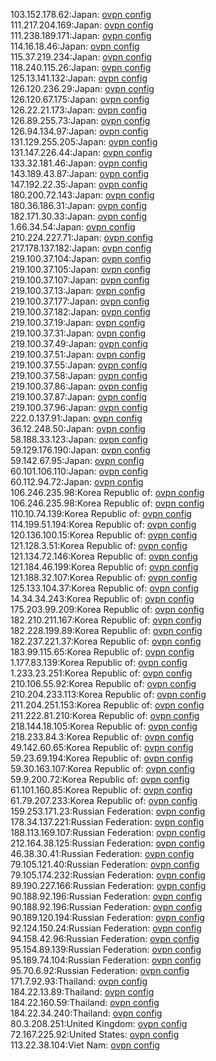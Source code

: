 103.152.178.62:Japan: [ovpn config](vpn/103_152_178_62.ovpn)  
111.217.204.169:Japan: [ovpn config](vpn/111_217_204_169.ovpn)  
111.238.189.171:Japan: [ovpn config](vpn/111_238_189_171.ovpn)  
114.16.18.46:Japan: [ovpn config](vpn/114_16_18_46.ovpn)  
115.37.219.234:Japan: [ovpn config](vpn/115_37_219_234.ovpn)  
118.240.115.26:Japan: [ovpn config](vpn/118_240_115_26.ovpn)  
125.13.141.132:Japan: [ovpn config](vpn/125_13_141_132.ovpn)  
126.120.236.29:Japan: [ovpn config](vpn/126_120_236_29.ovpn)  
126.120.67.175:Japan: [ovpn config](vpn/126_120_67_175.ovpn)  
126.22.21.173:Japan: [ovpn config](vpn/126_22_21_173.ovpn)  
126.89.255.73:Japan: [ovpn config](vpn/126_89_255_73.ovpn)  
126.94.134.97:Japan: [ovpn config](vpn/126_94_134_97.ovpn)  
131.129.255.205:Japan: [ovpn config](vpn/131_129_255_205.ovpn)  
131.147.226.44:Japan: [ovpn config](vpn/131_147_226_44.ovpn)  
133.32.181.46:Japan: [ovpn config](vpn/133_32_181_46.ovpn)  
143.189.43.87:Japan: [ovpn config](vpn/143_189_43_87.ovpn)  
147.192.22.35:Japan: [ovpn config](vpn/147_192_22_35.ovpn)  
180.200.72.143:Japan: [ovpn config](vpn/180_200_72_143.ovpn)  
180.36.186.31:Japan: [ovpn config](vpn/180_36_186_31.ovpn)  
182.171.30.33:Japan: [ovpn config](vpn/182_171_30_33.ovpn)  
1.66.34.54:Japan: [ovpn config](vpn/1_66_34_54.ovpn)  
210.224.227.71:Japan: [ovpn config](vpn/210_224_227_71.ovpn)  
217.178.137.182:Japan: [ovpn config](vpn/217_178_137_182.ovpn)  
219.100.37.104:Japan: [ovpn config](vpn/219_100_37_104.ovpn)  
219.100.37.105:Japan: [ovpn config](vpn/219_100_37_105.ovpn)  
219.100.37.107:Japan: [ovpn config](vpn/219_100_37_107.ovpn)  
219.100.37.13:Japan: [ovpn config](vpn/219_100_37_13.ovpn)  
219.100.37.177:Japan: [ovpn config](vpn/219_100_37_177.ovpn)  
219.100.37.182:Japan: [ovpn config](vpn/219_100_37_182.ovpn)  
219.100.37.19:Japan: [ovpn config](vpn/219_100_37_19.ovpn)  
219.100.37.31:Japan: [ovpn config](vpn/219_100_37_31.ovpn)  
219.100.37.49:Japan: [ovpn config](vpn/219_100_37_49.ovpn)  
219.100.37.51:Japan: [ovpn config](vpn/219_100_37_51.ovpn)  
219.100.37.55:Japan: [ovpn config](vpn/219_100_37_55.ovpn)  
219.100.37.58:Japan: [ovpn config](vpn/219_100_37_58.ovpn)  
219.100.37.86:Japan: [ovpn config](vpn/219_100_37_86.ovpn)  
219.100.37.87:Japan: [ovpn config](vpn/219_100_37_87.ovpn)  
219.100.37.96:Japan: [ovpn config](vpn/219_100_37_96.ovpn)  
222.0.137.91:Japan: [ovpn config](vpn/222_0_137_91.ovpn)  
36.12.248.50:Japan: [ovpn config](vpn/36_12_248_50.ovpn)  
58.188.33.123:Japan: [ovpn config](vpn/58_188_33_123.ovpn)  
59.129.176.190:Japan: [ovpn config](vpn/59_129_176_190.ovpn)  
59.142.67.95:Japan: [ovpn config](vpn/59_142_67_95.ovpn)  
60.101.106.110:Japan: [ovpn config](vpn/60_101_106_110.ovpn)  
60.112.94.72:Japan: [ovpn config](vpn/60_112_94_72.ovpn)  
106.246.235.98:Korea Republic of: [ovpn config](vpn/106_246_235_98.ovpn)  
106.246.235.98:Korea Republic of: [ovpn config](vpn/106_246_235_98.ovpn)  
110.10.74.139:Korea Republic of: [ovpn config](vpn/110_10_74_139.ovpn)  
114.199.51.194:Korea Republic of: [ovpn config](vpn/114_199_51_194.ovpn)  
120.136.100.15:Korea Republic of: [ovpn config](vpn/120_136_100_15.ovpn)  
121.128.3.51:Korea Republic of: [ovpn config](vpn/121_128_3_51.ovpn)  
121.134.72.146:Korea Republic of: [ovpn config](vpn/121_134_72_146.ovpn)  
121.184.46.199:Korea Republic of: [ovpn config](vpn/121_184_46_199.ovpn)  
121.188.32.107:Korea Republic of: [ovpn config](vpn/121_188_32_107.ovpn)  
125.133.104.37:Korea Republic of: [ovpn config](vpn/125_133_104_37.ovpn)  
14.34.34.243:Korea Republic of: [ovpn config](vpn/14_34_34_243.ovpn)  
175.203.99.209:Korea Republic of: [ovpn config](vpn/175_203_99_209.ovpn)  
182.210.211.167:Korea Republic of: [ovpn config](vpn/182_210_211_167.ovpn)  
182.228.199.89:Korea Republic of: [ovpn config](vpn/182_228_199_89.ovpn)  
182.237.221.37:Korea Republic of: [ovpn config](vpn/182_237_221_37.ovpn)  
183.99.115.65:Korea Republic of: [ovpn config](vpn/183_99_115_65.ovpn)  
1.177.83.139:Korea Republic of: [ovpn config](vpn/1_177_83_139.ovpn)  
1.233.23.251:Korea Republic of: [ovpn config](vpn/1_233_23_251.ovpn)  
210.106.55.92:Korea Republic of: [ovpn config](vpn/210_106_55_92.ovpn)  
210.204.233.113:Korea Republic of: [ovpn config](vpn/210_204_233_113.ovpn)  
211.204.251.153:Korea Republic of: [ovpn config](vpn/211_204_251_153.ovpn)  
211.222.81.210:Korea Republic of: [ovpn config](vpn/211_222_81_210.ovpn)  
218.144.18.105:Korea Republic of: [ovpn config](vpn/218_144_18_105.ovpn)  
218.233.84.3:Korea Republic of: [ovpn config](vpn/218_233_84_3.ovpn)  
49.142.60.65:Korea Republic of: [ovpn config](vpn/49_142_60_65.ovpn)  
59.23.69.194:Korea Republic of: [ovpn config](vpn/59_23_69_194.ovpn)  
59.30.163.107:Korea Republic of: [ovpn config](vpn/59_30_163_107.ovpn)  
59.9.200.72:Korea Republic of: [ovpn config](vpn/59_9_200_72.ovpn)  
61.101.160.85:Korea Republic of: [ovpn config](vpn/61_101_160_85.ovpn)  
61.79.207.233:Korea Republic of: [ovpn config](vpn/61_79_207_233.ovpn)  
159.253.171.23:Russian Federation: [ovpn config](vpn/159_253_171_23.ovpn)  
178.34.137.221:Russian Federation: [ovpn config](vpn/178_34_137_221.ovpn)  
188.113.169.107:Russian Federation: [ovpn config](vpn/188_113_169_107.ovpn)  
212.164.38.125:Russian Federation: [ovpn config](vpn/212_164_38_125.ovpn)  
46.38.30.41:Russian Federation: [ovpn config](vpn/46_38_30_41.ovpn)  
79.105.121.40:Russian Federation: [ovpn config](vpn/79_105_121_40.ovpn)  
79.105.174.232:Russian Federation: [ovpn config](vpn/79_105_174_232.ovpn)  
89.190.227.166:Russian Federation: [ovpn config](vpn/89_190_227_166.ovpn)  
90.188.92.196:Russian Federation: [ovpn config](vpn/90_188_92_196.ovpn)  
90.188.92.196:Russian Federation: [ovpn config](vpn/90_188_92_196.ovpn)  
90.189.120.194:Russian Federation: [ovpn config](vpn/90_189_120_194.ovpn)  
92.124.150.24:Russian Federation: [ovpn config](vpn/92_124_150_24.ovpn)  
94.158.42.96:Russian Federation: [ovpn config](vpn/94_158_42_96.ovpn)  
95.154.89.139:Russian Federation: [ovpn config](vpn/95_154_89_139.ovpn)  
95.189.74.104:Russian Federation: [ovpn config](vpn/95_189_74_104.ovpn)  
95.70.6.92:Russian Federation: [ovpn config](vpn/95_70_6_92.ovpn)  
171.7.92.93:Thailand: [ovpn config](vpn/171_7_92_93.ovpn)  
184.22.13.89:Thailand: [ovpn config](vpn/184_22_13_89.ovpn)  
184.22.160.59:Thailand: [ovpn config](vpn/184_22_160_59.ovpn)  
184.22.34.240:Thailand: [ovpn config](vpn/184_22_34_240.ovpn)  
80.3.208.251:United Kingdom: [ovpn config](vpn/80_3_208_251.ovpn)  
72.167.225.92:United States: [ovpn config](vpn/72_167_225_92.ovpn)  
113.22.38.104:Viet Nam: [ovpn config](vpn/113_22_38_104.ovpn)  
